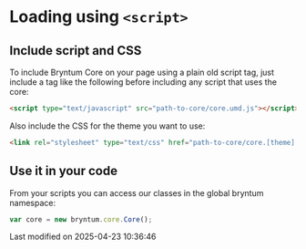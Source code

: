 # Loading using `<script>`

## Include script and CSS

To include Bryntum Core on your page using a plain old script tag, just include a tag like the following before
including any script that uses the core:

```html
<script type="text/javascript" src="path-to-core/core.umd.js"></script>
```

Also include the CSS for the theme you want to use:

```html
<link rel="stylesheet" type="text/css" href="path-to-core/core.[theme].css" data-bryntum-theme>
```

## Use it in your code

From your scripts you can access our classes in the global bryntum namespace:

```javascript
var core = new bryntum.core.Core();
```



<p class="last-modified">Last modified on 2025-04-23 10:36:46</p>
